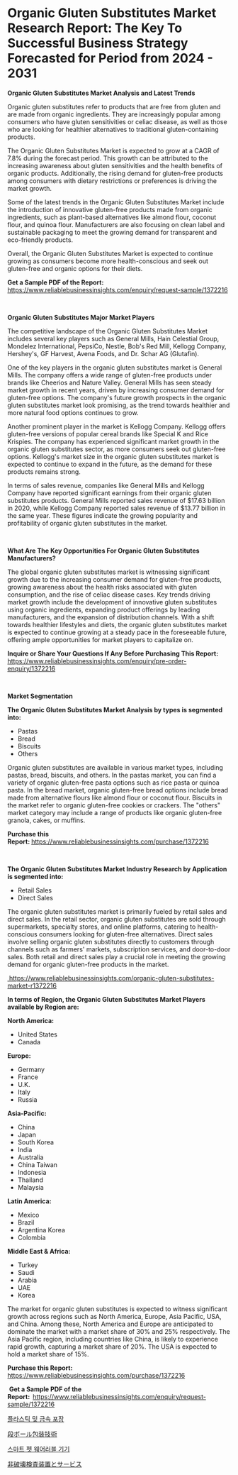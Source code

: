 <p><h1>Organic Gluten Substitutes Market Research Report: The Key To Successful Business Strategy Forecasted for Period from 2024 - 2031</h1></p><p><strong>Organic Gluten Substitutes Market Analysis and Latest Trends</strong></p>
<p><p>Organic gluten substitutes refer to products that are free from gluten and are made from organic ingredients. They are increasingly popular among consumers who have gluten sensitivities or celiac disease, as well as those who are looking for healthier alternatives to traditional gluten-containing products.</p><p>The Organic Gluten Substitutes Market is expected to grow at a CAGR of 7.8% during the forecast period. This growth can be attributed to the increasing awareness about gluten sensitivities and the health benefits of organic products. Additionally, the rising demand for gluten-free products among consumers with dietary restrictions or preferences is driving the market growth.</p><p>Some of the latest trends in the Organic Gluten Substitutes Market include the introduction of innovative gluten-free products made from organic ingredients, such as plant-based alternatives like almond flour, coconut flour, and quinoa flour. Manufacturers are also focusing on clean label and sustainable packaging to meet the growing demand for transparent and eco-friendly products.</p><p>Overall, the Organic Gluten Substitutes Market is expected to continue growing as consumers become more health-conscious and seek out gluten-free and organic options for their diets.</p></p>
<p><strong>Get a Sample PDF of the Report:&nbsp;</strong> <a href="https://www.reliablebusinessinsights.com/enquiry/request-sample/1372216">https://www.reliablebusinessinsights.com/enquiry/request-sample/1372216</a></p>
<p>&nbsp;</p>
<p><strong>Organic Gluten Substitutes Major Market Players</strong></p>
<p><p>The competitive landscape of the Organic Gluten Substitutes Market includes several key players such as General Mills, Hain Celestial Group, Mondelez International, PepsiCo, Nestle, Bob's Red Mill, Kellogg Company, Hershey's, GF Harvest, Avena Foods, and Dr. Schar AG (Glutafin).</p><p>One of the key players in the organic gluten substitutes market is General Mills. The company offers a wide range of gluten-free products under brands like Cheerios and Nature Valley. General Mills has seen steady market growth in recent years, driven by increasing consumer demand for gluten-free options. The company's future growth prospects in the organic gluten substitutes market look promising, as the trend towards healthier and more natural food options continues to grow.</p><p>Another prominent player in the market is Kellogg Company. Kellogg offers gluten-free versions of popular cereal brands like Special K and Rice Krispies. The company has experienced significant market growth in the organic gluten substitutes sector, as more consumers seek out gluten-free options. Kellogg's market size in the organic gluten substitutes market is expected to continue to expand in the future, as the demand for these products remains strong.</p><p>In terms of sales revenue, companies like General Mills and Kellogg Company have reported significant earnings from their organic gluten substitutes products. General Mills reported sales revenue of $17.63 billion in 2020, while Kellogg Company reported sales revenue of $13.77 billion in the same year. These figures indicate the growing popularity and profitability of organic gluten substitutes in the market.</p></p>
<p>&nbsp;</p>
<p><strong>What Are The Key Opportunities For Organic Gluten Substitutes Manufacturers?</strong></p>
<p><p>The global organic gluten substitutes market is witnessing significant growth due to the increasing consumer demand for gluten-free products, growing awareness about the health risks associated with gluten consumption, and the rise of celiac disease cases. Key trends driving market growth include the development of innovative gluten substitutes using organic ingredients, expanding product offerings by leading manufacturers, and the expansion of distribution channels. With a shift towards healthier lifestyles and diets, the organic gluten substitutes market is expected to continue growing at a steady pace in the foreseeable future, offering ample opportunities for market players to capitalize on.</p></p>
<p><strong>Inquire or Share Your Questions If Any Before Purchasing This Report:</strong> <a href="https://www.reliablebusinessinsights.com/enquiry/pre-order-enquiry/1372216">https://www.reliablebusinessinsights.com/enquiry/pre-order-enquiry/1372216</a></p>
<p>&nbsp;</p>
<p><strong>Market Segmentation</strong></p>
<p><strong>The Organic Gluten Substitutes Market Analysis by types is segmented into:</strong></p>
<p><ul><li>Pastas</li><li>Bread</li><li>Biscuits</li><li>Others</li></ul></p>
<p><p>Organic gluten substitutes are available in various market types, including pastas, bread, biscuits, and others. In the pastas market, you can find a variety of organic gluten-free pasta options such as rice pasta or quinoa pasta. In the bread market, organic gluten-free bread options include bread made from alternative flours like almond flour or coconut flour. Biscuits in the market refer to organic gluten-free cookies or crackers. The "others" market category may include a range of products like organic gluten-free granola, cakes, or muffins.</p></p>
<p><strong>Purchase this Report:&nbsp;</strong><a href="https://www.reliablebusinessinsights.com/purchase/1372216">https://www.reliablebusinessinsights.com/purchase/1372216</a></p>
<p>&nbsp;</p>
<p><strong>The Organic Gluten Substitutes Market Industry Research by Application is segmented into:</strong></p>
<p><ul><li>Retail Sales</li><li>Direct Sales</li></ul></p>
<p><p>The organic gluten substitutes market is primarily fueled by retail sales and direct sales. In the retail sector, organic gluten substitutes are sold through supermarkets, specialty stores, and online platforms, catering to health-conscious consumers looking for gluten-free alternatives. Direct sales involve selling organic gluten substitutes directly to customers through channels such as farmers' markets, subscription services, and door-to-door sales. Both retail and direct sales play a crucial role in meeting the growing demand for organic gluten-free products in the market.</p></p>
<p><a href="https://www.reliablebusinessinsights.com/organic-gluten-substitutes-market-r1372216">&nbsp;https://www.reliablebusinessinsights.com/organic-gluten-substitutes-market-r1372216</a></p>
<p><strong>In terms of Region, the Organic Gluten Substitutes Market Players available by Region are:</strong></p>
<p>
    <p> <strong> North America: </strong>
        <ul>
            <li>United States</li>
            <li>Canada</li>
        </ul>
        </p> 
    <p> <strong> Europe: </strong>
        <ul>
            <li>Germany</li>
            <li>France</li>
            <li>U.K.</li>
            <li>Italy</li>
            <li>Russia</li>
        </ul>
        </p> 
    <p> <strong> Asia-Pacific: </strong>
        <ul>
            <li>China</li>
            <li>Japan</li>
            <li>South Korea</li>
            <li>India</li>
            <li>Australia</li>
            <li>China Taiwan</li>
            <li>Indonesia</li>
            <li>Thailand</li>
            <li>Malaysia</li>
        </ul>
        </p> 
    <p> <strong> Latin America: </strong>
        <ul>
            <li>Mexico</li>
            <li>Brazil</li>
            <li>Argentina Korea</li>
            <li>Colombia</li>
        </ul>
        </p> 
    <p> <strong> Middle East & Africa: </strong>
        <ul>
            <li>Turkey</li>
            <li>Saudi</li>
            <li>Arabia</li>
            <li>UAE</li>
            <li>Korea</li>
        </ul>
    </p>
    </p>
<p><p>The market for organic gluten substitutes is expected to witness significant growth across regions such as North America, Europe, Asia Pacific, USA, and China. Among these, North America and Europe are anticipated to dominate the market with a market share of 30% and 25% respectively. The Asia Pacific region, including countries like China, is likely to experience rapid growth, capturing a market share of 20%. The USA is expected to hold a market share of 15%.</p></p>
<p><strong>Purchase this Report: </strong><a href="https://www.reliablebusinessinsights.com/purchase/1372216">https://www.reliablebusinessinsights.com/purchase/1372216</a></p>
<p>&nbsp;<strong>Get a Sample PDF of the Report:&nbsp;&nbsp;</strong><a href="https://www.reliablebusinessinsights.com/enquiry/request-sample/1372216">https://www.reliablebusinessinsights.com/enquiry/request-sample/1372216</a></p>
<p><strong></strong></p>
<p><p><a href="https://medium.com/@soloncarter42/%ED%94%8C%EB%9D%BC%EC%8A%A4%ED%8B%B1-%EB%B0%8F-%EA%B8%88%EC%86%8D-%ED%8F%AC%EC%9E%A5-%EC%8B%9C%EC%9E%A5%EC%9D%80-%EC%8B%9C%EC%9E%A5-%EC%A0%90%EC%9C%A0%EC%9C%A8-%EC%8B%9C%EC%9E%A5-%EB%8F%99%ED%96%A5-%EB%B0%8F-%EC%8B%9C%EC%9E%A5-%EC%84%B1%EC%9E%A5%EC%97%90-%EB%8C%80%ED%95%9C-%EC%A0%95%EB%B3%B4%EB%A5%BC-%EC%A0%9C%EA%B3%B5%ED%95%A9%EB%8B%88%EB%8B%A4-4bf00533854d">플라스틱 및 금속 포장</a></p><p><a href="https://medium.com/@timslater46/%E6%AE%B5%E3%83%9C%E3%83%BC%E3%83%AB%E3%83%91%E3%83%83%E3%82%B1%E3%83%BC%E3%82%B8%E3%83%B3%E3%82%B0%E6%8A%80%E8%A1%93%E5%B8%82%E5%A0%B4%E3%81%AF-%E5%B8%82%E5%A0%B4%E3%82%B7%E3%82%A7%E3%82%A2-%E3%82%B5%E3%82%A4%E3%82%BA-2031%E5%B9%B4%E3%81%BE%E3%81%A7%E3%81%AE%E4%BA%88%E6%B8%AC%E3%81%AB%E7%84%A6%E7%82%B9%E3%82%92%E5%BD%93%E3%81%A6%E3%81%A6%E3%81%84%E3%81%BE%E3%81%99-7536f7c2b6d2">段ボール包装技術</a></p><p><a href="https://medium.com/@drewbarton1911/%EC%8A%A4%EB%A7%88%ED%8A%B8-%EC%95%A0%EC%99%84%EB%8F%99%EB%AC%BC-%EC%B0%A9%EC%9A%A9-%EC%9E%A5%EC%B9%98-%EC%8B%9C%EC%9E%A5-%EC%A0%84%EB%A7%9D-%EC%82%B0%EC%97%85-%EA%B0%9C%EC%9A%94-%EB%B0%8F-%EC%98%88%EC%B8%A1-2024%EB%85%84%EB%B6%80%ED%84%B0-2031%EB%85%84%EA%B9%8C%EC%A7%80-5fcf182aec96">스마트 펫 웨어러블 기기</a></p><p><a href="https://medium.com/@lelanadden5645/%E9%9D%9E%E7%A0%B4%E5%A3%8A%E6%A4%9C%E6%9F%BB%E6%A9%9F%E5%99%A8%E3%81%8A%E3%82%88%E3%81%B3%E3%82%B5%E3%83%BC%E3%83%93%E3%82%B9%E5%B8%82%E5%A0%B4%E3%81%AF-%E5%B8%82%E5%A0%B4%E3%82%B7%E3%82%A7%E3%82%A2-%E5%B8%82%E5%A0%B4%E3%83%88%E3%83%AC%E3%83%B3%E3%83%89-%E5%B8%82%E5%A0%B4%E6%88%90%E9%95%B7%E3%81%AB%E9%96%A2%E3%81%99%E3%82%8B%E6%83%85%E5%A0%B1%E3%82%92%E6%8F%90%E4%BE%9B%E3%81%97%E3%81%BE%E3%81%99-406f115d948b">非破壊検査装置とサービス</a></p></p>
